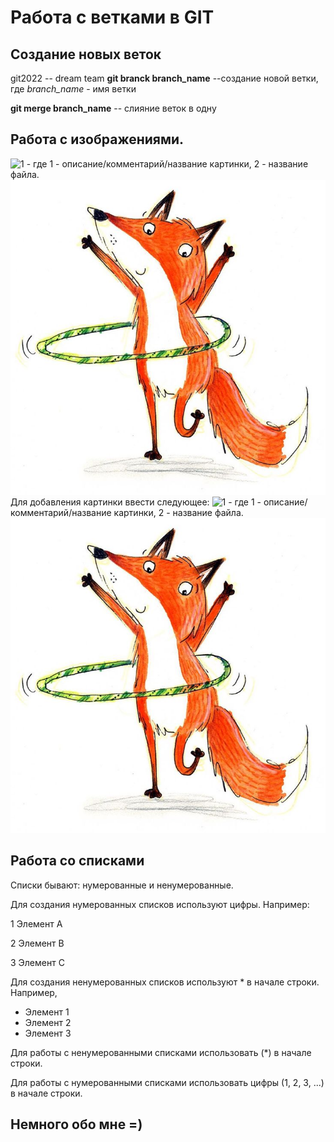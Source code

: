 # Работа с ветками в GIT

## Создание новых веток

git2022 -- dream team
**git branck branch_name** --создание новой ветки, где *branch_name* - имя ветки

**git merge branch_name** -- слияние веток в одну

## Работа с изображениями.
![1](2) - где 1 - описание/комментарий/название картинки, 2 - название файла.
![Лисенок](fox.jpg)
Для добавления картинки ввести следующее: 
![1](2) - где 1 - описание/комментарий/название картинки, 2 - название файла.
![Лисенок](fox.jpg)


## Работа со списками

Списки бывают: нумерованные и ненумерованные.

Для создания нумерованных списков используют цифры. Например:

1 Элемент А

2 Элемент B

3 Элемент С

Для создания ненумерованных списков используют * в начале строки. Например,

* Элемент 1
* Элемент 2
* Элемент 3

Для работы с ненумерованными списками использовать (*) в начале строки.

Для работы с нумерованными списками использовать цифры (1, 2, 3, ...) в начале строки.

## Немного обо мне =)